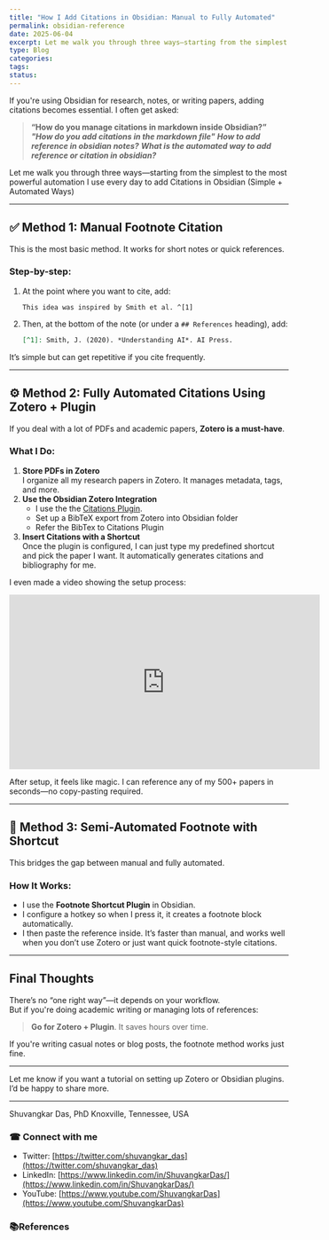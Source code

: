 ```yaml
---
title: "How I Add Citations in Obsidian: Manual to Fully Automated"
permalink: obsidian-reference
date: 2025-06-04
excerpt: Let me walk you through three ways—starting from the simplest to the most powerful automation I use every day to  add Citations in Obsidian
type: Blog
categories: 
tags: 
status:
---
```


If you're using Obsidian for research, notes, or writing papers, adding citations becomes essential. I often get asked:

> **“How do you manage citations in markdown inside Obsidian?”**
> ***"How do you add citations in the markdown file"***
> ***How to add reference in obsidian notes?***
> ***What is the automated way to add reference or citation in obsidian?***

Let me walk you through three ways—starting from the simplest to the most powerful automation I use every day to  add Citations in Obsidian (Simple + Automated Ways)

---
## ✅ Method 1: Manual Footnote Citation

This is the most basic method. It works for short notes or quick references.

### Step-by-step:

1. At the point where you want to cite, add:
    ```
    This idea was inspired by Smith et al. ^[1]
    ```
2. Then, at the bottom of the note (or under a `## References` heading), add:
    ```markdown
    [^1]: Smith, J. (2020). *Understanding AI*. AI Press.
    ```
It’s simple but can get repetitive if you cite frequently.

---

## ⚙️ Method 2: Fully Automated Citations Using Zotero + Plugin

If you deal with a lot of PDFs and academic papers, **Zotero is a must-have**.
### What I Do:
1. **Store PDFs in Zotero**  
    I organize all my research papers in Zotero. It manages metadata, tags, and more.
2. **Use the Obsidian Zotero Integration**
    - I use the  the [Citations Plugin](https://github.com/hans/obsidian-citation-plugin).
    - Set up a BibTeX export from Zotero into Obsidian folder
    - Refer the BibTex to Citations Plugin
3. **Insert Citations with a Shortcut**  
    Once the plugin is configured, I can just type my predefined shortcut and pick the paper I want. It automatically generates citations and bibliography for me.
    
I even made a video showing the setup process:  

<iframe width="560" height="315" 
    src="https://www.youtube.com/embed/sERXPJAT5KA" 
    frameborder="0" 
    allow="accelerometer; autoplay; clipboard-write; encrypted-media; gyroscope; picture-in-picture" 
    allowfullscreen>
</iframe>

After setup, it feels like magic. I can reference any of my 500+ papers in seconds—no copy-pasting required.

---

## 🔁 Method 3: Semi-Automated Footnote with Shortcut

This bridges the gap between manual and fully automated.
### How It Works:
- I use the **Footnote Shortcut Plugin** in Obsidian.
- I configure a hotkey so when I press it, it creates a footnote block automatically.
- I then paste the reference inside.
It’s faster than manual, and works well when you don’t use Zotero or just want quick footnote-style citations.
---
## Final Thoughts
There’s no “one right way”—it depends on your workflow.  
But if you're doing academic writing or managing lots of references:

> **Go for Zotero + Plugin**. It saves hours over time.

If you're writing casual notes or blog posts, the footnote method works just fine.

---
Let me know if you want a tutorial on setting up Zotero or Obsidian plugins. I’d be happy to share more.

---
Shuvangkar Das, PhD
Knoxville, Tennessee, USA
### ☎ Connect with me
- Twitter: [https://twitter.com/shuvangkar_das](https://twitter.com/shuvangkar_das)
- LinkedIn: [https://www.linkedin.com/in/ShuvangkarDas/](https://www.linkedin.com/in/ShuvangkarDas/)
- YouTube: [https://www.youtube.com/ShuvangkarDas](https://www.youtube.com/ShuvangkarDas)

### 📚References




